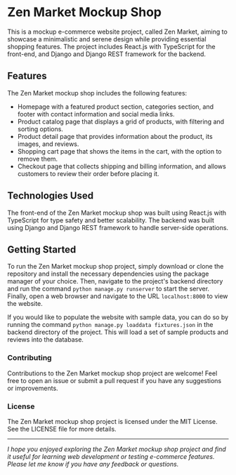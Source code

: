 <h1>Zen Market Mockup Shop</h1>
This is a mockup e-commerce website project, called Zen Market, aiming to showcase a minimalistic and serene design while providing essential shopping features. The project includes React.js with TypeScript for the front-end, and Django and Django REST framework for the backend.

<h2>Features</h2>
The Zen Market mockup shop includes the following features:

<ul>
  <li>Homepage with a featured product section, categories section, and footer with contact information and social media links.</li>
  <li>Product catalog page that displays a grid of products, with filtering and sorting options.</li>
  <li>Product detail page that provides information about the product, its images, and reviews.</li>
  <li>Shopping cart page that shows the items in the cart, with the option to remove them.</li>
  <li>Checkout page that collects shipping and billing information, and allows customers to review their order before placing it.</li>
</ul>
<h2>Technologies Used</h2>
The front-end of the Zen Market mockup shop was built using React.js with TypeScript for type safety and better scalability. The backend was built using Django and Django REST framework to handle server-side operations.


<h2>Getting Started</h2>
To run the Zen Market mockup shop project, simply download or clone the repository and install the necessary dependencies using the package manager of your choice. Then, navigate to the project's backend directory and run the command <code>python manage.py runserver</code> to start the server. Finally, open a web browser and navigate to the URL <code>localhost:8000</code> to view the website.
<p>If you would like to populate the website with sample data, you can do so by running the command <code>python manage.py loaddata fixtures.json</code> in the backend directory of the project. This will load a set of sample products and reviews into the database.</p>

<h3>Contributing</h3>
Contributions to the Zen Market mockup shop project are welcome! Feel free to open an issue or submit a pull request if you have any suggestions or improvements.

<h3>License</h3>
The Zen Market mockup shop project is licensed under the MIT License. See the LICENSE file for more details.

<hr/>
<p><i>I hope you enjoyed exploring the Zen Market mockup shop project and find it useful for learning web development or testing e-commerce features. Please let me know if you have any feedback or questions.</i></p>
